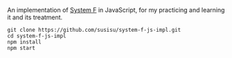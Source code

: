 An implementation of [System F](https://en.wikipedia.org/wiki/System_F) in JavaScript, for my practicing and learning it and its treatment.

``` shell
git clone https://github.com/susisu/system-f-js-impl.git
cd system-f-js-impl
npm install
npm start
```
